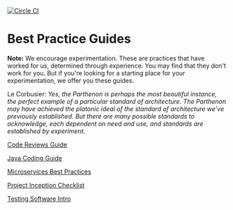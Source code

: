 [![Circle CI](https://circleci.com/gh/palantir-baseline/best-practices.svg?style=shield&circle-token=3003646d6453b7244a2ec38a125a267aab71a0d4)](https://circleci.com/gh/palantir-baseline/best-practices)

# Best Practice Guides

**Note:** We encourage experimentation. These are practices that have 
worked for us, determined through experience. You may find that they 
don't work for you. But if you're looking for a starting place for your 
experimentation, we offer you these guides.

Le Corbusier: *Yes, the Parthenon is perhaps the most beautiful instance,
the perfect example of a particular standard of architecture. The
Parthenon may have achieved the platonic ideal of the standard of
architecture we’ve previously established. But there are many possible
standards to acknowledge, each dependent on need and use, and
standards are established by experiment.*

[Code Reviews Guide](code-reviews/readme.md)

[Java Coding Guide](java-coding-guidelines/readme.md)

[Microservices Best Practices](microservices/readme.md)

[Project Inception Checklist](project-inception-checklist/readme.md)

[Testing Software Intro](testing-software/readme.md)
